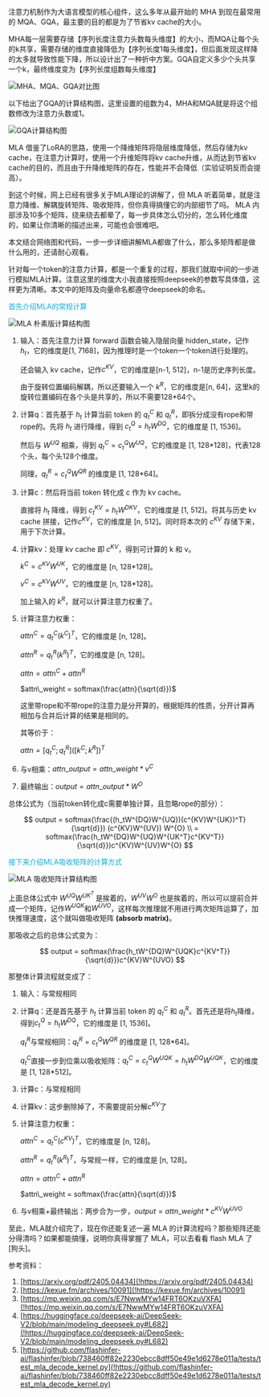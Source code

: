 
注意力机制作为大语言模型的核心组件，这么多年从最开始的 MHA 到现在最常用的 MQA、GQA，最主要的目的都是为了节省kv cache的大小。

MHA每一层需要存储【序列长度注意力头数每头维度】的大小，而MQA让每个头的k共享，需要存储的维度直接降低为【序列长度1每头维度】，但后面发现这样降的太多就导致性能下降，所以设计出了一种折中方案。GQA自定义多少个头共享一个k，最终维度变为【序列长度组数每头维度】

![MHA、MQA、GQA对比图](https://s3.bmp.ovh/imgs/2025/05/02/af5fe3eb5d013b2d.png)

以下给出了GQA的计算结构图，这里设置的组数为4，MHA和MQA就是将这个组数修改为注意力头数或1。

![GQA计算结构图](https://s3.bmp.ovh/imgs/2025/05/02/6db3ca6846ac2e30.png)

MLA 借鉴了LoRA的思路，使用一个降维矩阵将隐层维度降低，然后存储为kv cache，在注意力计算时，使用一个升维矩阵将kv cache升维，从而达到节省kv cache的目的，而且由于升降维矩阵的存在，性能并不会降低（实验证明反而会提高）。

到这个时候，网上已经有很多关于MLA理论的讲解了，但 MLA 听着简单，就是注意力降维、解耦旋转矩阵、吸收矩阵，但你真得搞懂它的内部细节了吗。
MLA 内部涉及10多个矩阵，绕来绕去都晕了，每一步具体怎么切分的，怎么转化维度的，如果让你清晰的描述出来，可能也会很难吧。

本文结合网络图和代码，一步一步详细讲解MLA都做了什么，那么多矩阵都是做什么用的，还请耐心观看。

针对每一个token的注意力计算，都是一个重复的过程，那我们就取中间的一步进行模拟MLA计算。注意这里的维度大小我直接按照deepseek的参数写具体值，这样更为清晰。本文中的矩阵及向量命名都遵守deepseek的命名。

<font color="grayblue">首先介绍MLA的常规计算</font>

![MLA 朴素版计算结构图](https://s3.bmp.ovh/imgs/2025/05/02/11a583759cfc5c45.png)

1. 输入：首先注意力计算 forward 函数会输入隐层向量 hidden_state，记作$h_t$，它的维度是[1, 7168]，因为推理时是一个token一个token进行处理的。
   
   还会输入 kv cache，记作$c^{KV}$，它的维度是[n-1, 512]，n-1是历史序列长度。
   
   由于旋转位置编码解耦，所以还要输入一个 $k^R$，它的维度是[n, 64]，这里k的旋转位置编码在各个头是共享的，所以不需要128*64个。
2. 计算q：首先基于 $h_t$ 计算当前 token 的 $q_t^C$ 和 $q_t^R$，即拆分成没有rope和带rope的。先将 $h_t$ 进行降维，得到 $c_t^Q=h_tW^{DQ}$，它的维度是 [1, 1536]。
   
   然后与 $W^{UQ}$ 相乘，得到 $q_t^C=c_t^QW^{UQ}$，它的维度是 [1, 128*128]，代表128个头，每个头128个维度。
   
   同理，$q_t^R=c_t^QW^{QR}$ 的维度是 [1, 128*64]。
3. 计算c：然后将当前 token 转化成 c 作为 kv cache。
   
   直接将 $h_t$ 降维，得到 $c_t^{KV}=h_tW^{DKV}$，它的维度是 [1, 512]。将其与历史 kv cache 拼接，记作$c^{KV}$，它的维度是 [n, 512]。同时将本次的  $c^{KV}$ 存储下来，用于下次计算。
4. 计算kv：处理 kv cache 即 $c^{KV}$，得到可计算的 k 和 v。
   
   $k^C=c^{KV}W^{UK}$，它的维度是 [n, 128*128]。
   
   $v^C=c^{KV}W^{UV}$，它的维度是 [n, 128*128]。
   
   加上输入的 $k^R$，就可以计算注意力权重了。
5. 计算注意力权重：
   
   $attn^C = q_t^C(k^C)^T$，它的维度是 [n, 128]。
   
   $attn^R = q_t^R(k^R)^T$，它的维度是 [n, 128]。
   
   $attn = attn^C + attn^R$
   
   $attn\_weight = softmax(\frac{attn}{\sqrt{d}})$
   
   这里带rope和不带rope的注意力是分开算的，根据矩阵的性质，分开计算再相加与合并后计算的结果是相同的。
   
   其等价于：
   
   $attn = [q_t^C; q_t^R]([k^C; k^R])^T$
6. 与v相乘：$attn\_output = attn\_weight * v^C$
7. 最终输出：$output = attn\_output * W^{O}$

总体公式为（当前token转化成c需要单独计算，且忽略rope的部分）：

$$
output = softmax(\frac{(h_tW^{DQ}W^{UQ})(c^{KV}W^{UK})^T}{\sqrt{d}}) (c^{KV}W^{UV}) W^{O} \\
= softmax(\frac{h_tW^{DQ}W^{UQ}W^{UK^T}c^{KV^T}}{\sqrt{d}})c^{KV}W^{UV}W^{O}
$$

<font color="grayblue">接下来介绍MLA吸收矩阵的计算方式</font>

![MLA 吸收矩阵计算结构图](https://s3.bmp.ovh/imgs/2025/05/02/aa6f1f91280160ce.png)

上面总体公式中 $W^{UQ}W^{UK^T}$ 是挨着的，$W^{UV}W^{O}$ 也是挨着的，所以可以提前合并成一个矩阵，记作$W^{UQK}$和$W^{UVO}$，这样每次推理就不用进行两次矩阵运算了，加快推理速度，这个就叫做吸收矩阵 **(absorb matrix)**。

那吸收之后的总体公式变为：

$$
output = softmax(\frac{h_tW^{DQ}W^{UQK}c^{KV^T}}{\sqrt{d}})c^{KV}W^{UVO}
$$

那整体计算流程就变成了：

1. 输入：与常规相同
2. 计算q：还是首先基于 $h_t$ 计算当前 token 的 $q_t^C$ 和 $q_t^R$。首先还是将$h_t$降维，得到$c_t^Q=h_tW^{DQ}$，它的维度是 [1, 1536]。
   
   $q_t^R$与常规相同：$q_t^R=c_t^QW^{QR}$ 的维度是 [1, 128*64]。
   
   $q_t^C$直接一步到位乘以吸收矩阵：$q_t^C=c_t^QW^{UQK}=h_tW^{DQ}W^{UQK}$，它的维度是 [1, 128*512]。
3. 计算c：与常规相同
4. 计算kv：这步删除掉了，不需要提前分解$c^{KV}$了
5. 计算注意力权重：
   
   $attn^C = q_t^C(c^{KV})^T$，它的维度是 [n, 128]。
   
   $attn^R = q_t^R(k^R)^T$，与常规一样，它的维度是 [n, 128]。
   
   $attn = attn^C + attn^R$
   
   $attn\_weight = softmax(\frac{attn}{\sqrt{d}})$
6. 与v相乘+最终输出：两步合为一步，$output = attn\_weight * c^{KV}W^{UVO}$

至此，MLA就介绍完了，现在你还能复述一遍 MLA 的计算流程吗？那些矩阵还能分得清吗？如果都能搞懂，说明你真得掌握了 MLA，可以去看看 flash MLA 了[狗头]。

参考资料：
1. [https://arxiv.org/pdf/2405.04434](!https://arxiv.org/pdf/2405.04434)
2. [https://kexue.fm/archives/10091](!https://kexue.fm/archives/10091)
3. [https://mp.weixin.qq.com/s/E7NwwMYw14FRT6OKzuVXFA](!https://mp.weixin.qq.com/s/E7NwwMYw14FRT6OKzuVXFA)
4. [https://huggingface.co/deepseek-ai/DeepSeek-V2/blob/main/modeling_deepseek.py#L682](!https://huggingface.co/deepseek-ai/DeepSeek-V2/blob/main/modeling_deepseek.py#L682)
5. [https://github.com/flashinfer-ai/flashinfer/blob/738460ff82e2230ebcc8dff50e49e1d6278e011a/tests/test_mla_decode_kernel.py](!https://github.com/flashinfer-ai/flashinfer/blob/738460ff82e2230ebcc8dff50e49e1d6278e011a/tests/test_mla_decode_kernel.py)
